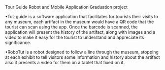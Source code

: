 Tour Guide Robot and Mobile Application
Graduation project

•Tut-guide is a software application that facilitates for tourists their visits to any museum, each artifact in the museum would have a QR code that the tourist can scan using the app. Once the barcode is scanned, the application will present the history of the artifact, along with images and a video to make it easy for the
tourist to understand and appreciate its significance.

•RoboTut is a robot designed to follow a line through the museum, stopping at each exhibit to tell visitors some information and history about the artifact also it presents a video for them on a tablet that fixed on it.